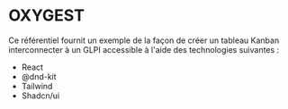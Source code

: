 # OXYGEST

Ce référentiel fournit un exemple de la façon de créer un tableau Kanban interconnecter à un GLPI accessible à l'aide des technologies suivantes :

- React
- @dnd-kit
- Tailwind
- Shadcn/ui

